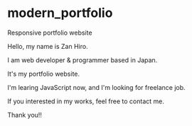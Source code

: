 # modern_portfolio
Responsive portfolio website

Hello, my name is Zan Hiro.

I am web developer & programmer based in Japan.

It's my portfolio website.

I'm learing JavaScript now, and I'm looking for freelance job.

If you interested in my works, feel free to contact me.

Thank you!!
